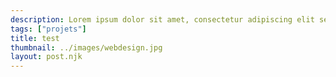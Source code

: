 ```yaml
---
description: Lorem ipsum dolor sit amet, consectetur adipiscing elit sed do eiusmod tempor incididunt ut labore et dolore magna aliqua
tags: ["projets"]
title: test
thumbnail: ../images/webdesign.jpg
layout: post.njk
---
```

